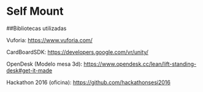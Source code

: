 ﻿# Self Mount

##Bibliotecas utilizadas

Vuforia:
https://www.vuforia.com/

CardBoardSDK:
https://developers.google.com/vr/unity/

OpenDesk (Modelo mesa 3d):
https://www.opendesk.cc/lean/lift-standing-desk#get-it-made

Hackathon 2016 (oficina):
https://github.com/hackathonsesi2016